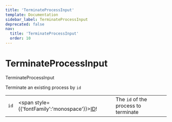 ```yaml
---
title: 'TerminateProcessInput'
template: Documentation
sidebar_label: TerminateProcessInput
deprecated: false
nav:
  title: 'TerminateProcessInput'
  order: 10
---
```


# TerminateProcessInput

<div style={{'fontFamily':'monospace'}}><span style={{'fontSize':'1.5rem','fontWeight':500}}>TerminateProcessInput</span></div>



Terminate an existing process by `id`

| | | |
| -- | -- | -- |
| `id` | <span style={{'fontFamily':'monospace'}}><a href="/guardrails/docs/reference/graphql/scalar/ID">ID</a>!</span> | The `id` of the process to terminate |